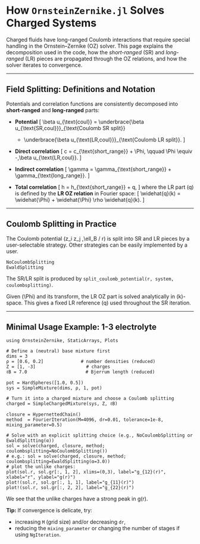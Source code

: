 # How `OrnsteinZernike.jl` Solves Charged Systems

Charged fluids have long-ranged Coulomb interactions that require special handling in the Ornstein–Zernike (OZ) solver. This page explains the decomposition used in the code, how the *short-ranged* (SR) and *long-ranged* (LR) pieces are propagated through the OZ relations, and how the solver iterates to convergence.

---

## Field Splitting: Definitions and Notation

Potentials and correlation functions are consistently decomposed into **short-ranged** and **long-ranged** parts:

- **Potential**
  \[
  \beta u_{\text{coul}} = \underbrace{\beta u_{\text{SR,coul}}}_{\text{Coulomb SR split}}
  + \underbrace{\beta u_{\text{LR,coul}}}_{\text{Coulomb LR split}}.
  \]

- **Direct correlation**
  \[
  c = c_{\text{short\_range}} + \Phi,
  \qquad \Phi \equiv -\,\beta u_{\text{LR,coul}}.
  \]

- **Indirect correlation**
  \[
  \gamma = \gamma_{\text{short\_range}} + \gamma_{\text{long\_range}}.
  \]

- **Total correlation**
  \[
  h = h_{\text{short\_range}} + q,
  \]
  where the LR part \(q\) is defined by the **LR OZ relation** in Fourier space:
  \[
  \widehat{q}(k) = \widehat{\Phi} + \widehat{\Phi} \rho \widehat{q}(k).
  \]

---

## Coulomb Splitting in Practice

The Coulomb potential \(z_i z_j \,\ell_B / r\) is split into SR and LR pieces by a user-selectable strategy. Other strategies can be easily implemented by a user.

```@docs
NoCoulombSplitting
EwaldSplitting
```

The SR/LR split is produced by `split_coulomb_potential(r, system, coulombsplitting)`.

Given \(\Phi\) and its transform, the LR OZ part is solved analytically in \(k\)-space. This gives a fixed LR reference \(q\) used throughout the SR iteration.

---


## Minimal Usage Example: 1-3 electrolyte

```@example charges
using OrnsteinZernike, StaticArrays, Plots

# Define a (neutral) base mixture first
dims = 3
ρ = [0.6, 0.2]              # number densities (reduced)
Z = [1, -3]                   # charges
ℓB = 7.0                      # Bjerrum length (reduced)

pot = HardSpheres([1.0, 0.5])
sys = SimpleMixture(dims, ρ, 1, pot)

# Turn it into a charged mixture and choose a Coulomb splitting
charged = SimpleChargedMixture(sys, Z, ℓB)

closure = HypernettedChain()
method  = FourierIteration(M=4096, dr=0.01, tolerance=1e-8, mixing_parameter=0.5)

# Solve with an explicit splitting choice (e.g., NoCoulombSplitting or EwaldSplitting(α))
sol = solve(charged, closure, method; coulombsplitting=NoCoulombSplitting())
# e.g.: sol = solve(charged, closure, method; coulombsplitting=EwaldSplitting(α=3.0))
# plot the unlike charges:
plot(sol.r, sol.gr[:, 1, 2], xlims=(0,3), label="g_{12}(r)", xlabel="r", ylabel="g(r)")
plot!(sol.r, sol.gr[:, 1, 1], label="g_{11}(r)")
plot!(sol.r, sol.gr[:, 2, 2], label="g_{22}(r)")
```

We see that the unlike charges have a strong peak in g(r).

**Tip:** If convergence is delicate, try:
- increasing `M` (grid size) and/or decreasing `dr`,
- reducing the `mixing_parameter` or changing the number of stages if using `NgIteration`.

